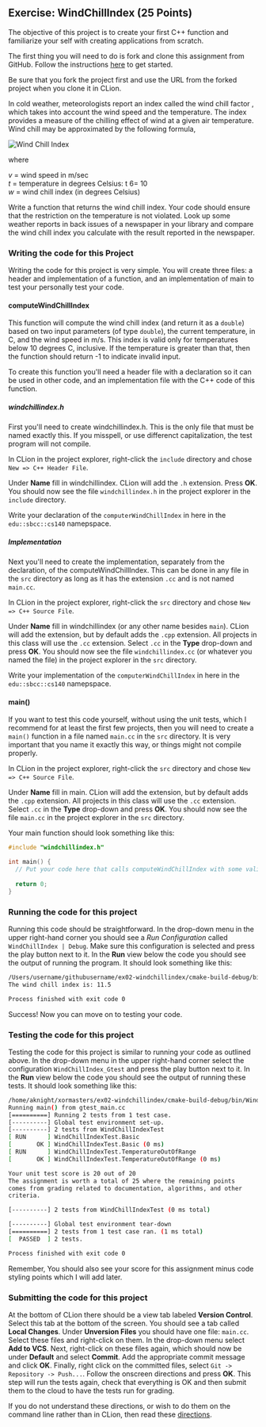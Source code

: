 ## Exercise: WindChillIndex (25 Points)

The objective of this project is to create your first C++ function and familiarize your self with creating applications from scratch.

The first thing you will need to do is fork and clone this assignment
from GitHub. Follow the instructions 
[here](https://github.com/vcc-csv13-fall2018/HowToStartEveryProject)
to get started. 

Be sure that you fork the project first and use the URL from
the forked project when you clone it in CLion.

In cold weather, meteorologists report an index called the wind chill factor , which
takes into account the wind speed and the temperature. The index provides a
measure of the chilling effect of wind at a given air temperature. Wind chill may
be approximated by the following formula,

![Wind Chill Index](https://github.com/sbcc-cs140-fall2018/Course-Information/wiki/images/windchillindex.png)

where

_v_ = wind speed in m/sec \
_t_ = temperature in degrees Celsius: t 6= 10 \
_w_ = wind chill index (in degrees Celsius)

Write a function that returns the wind chill index. Your code should ensure that
the restriction on the temperature is not violated. Look up some weather reports
in back issues of a newspaper in your library and compare the wind chill index you
calculate with the result reported in the newspaper.

### Writing the code for this Project

Writing the code for this project is very simple. You will create three files: a header and implementation of a function, and an implementation of main to test your personally test your code.

#### computeWindChillIndex

This function will compute the wind chill index (and return it as a `double`) based on two input parameters (of type `double`), the current temperature, in C, and the wind speed in m/s. This index is valid only for temperatures below 10 degrees C, inclusive. If the temperature is greater than that, then the function should return -1 to indicate invalid input.

To create this function you'll need a header file with a declaration so it can be used in other code, and an implementation file with the C++ code of this function.

##### windchillindex.h

First you'll need to create windchillindex.h. This is the only file that must be named exactly this. If you misspell, or use differenct capitalization, the test program will not compile.

In CLion in the project explorer, right-click the `include` directory
and chose `New => C++ Header File`. 

Under **Name** fill in
windchillindex. CLion will add the `.h` extension. Press **OK**. You should now see the file `windchillindex.h` in
the project explorer in the `include` directory.

Write your declaration of the `computerWindChillIndex` in here in the `edu::sbcc::cs140` namepspace.

##### Implementation

Next you'll need to create the implementation, separately from the declaration, of the computeWindChillIndex. This can be done in any file in the `src` directory as long as it has the extension `.cc` and is not named `main.cc`. 

In CLion in the project explorer, right-click the `src` directory
and chose `New => C++ Source File`. 

Under **Name** fill in
windchillindex (or any other name besides `main`). CLion will add the extension, but by default 
adds the `.cpp` extension. All projects in this class will
use the `.cc` extension. Select `.cc` in the **Type** drop-down
and press **OK**. You should now see the file `windchillindex.cc` (or whatever you named the file) in
the project explorer in the `src` directory.

Write your implementation of the `computerWindChillIndex` in here in the `edu::sbcc::cs140` namepspace.

#### main()

If you want to test this code yourself, without using the unit tests, which I recommend for at least the first few projects, then you will need to create a `main()` function in a file named `main.cc` in the `src` directory. It is very important that you name it exactly this way, or things might not compile properly.

In CLion in the project explorer, right-click the `src` directory
and chose `New => C++ Source File`. 

Under **Name** fill in
main. CLion will add the extension, but by default 
adds the `.cpp` extension. All projects in this class will
use the `.cc` extension. Select `.cc` in the **Type** drop-down
and press **OK**. You should now see the file `main.cc` in
the project explorer in the `src` directory.

Your main function should look something like this:

```cpp
#include "windchillindex.h"

int main() {
  // Put your code here that calls computeWindChillIndex with some valid input and write the result to the terminal.
  
  return 0;
}
```

### Running the code for this project

Running this code should be straightforward. In the drop-down 
menu in the upper right-hand corner you should see a *Run
Configuration* called `WindChillIndex | Debug`. Make sure this 
configuration is selected and press the play button next to it.
In the **Run** view below the code you should see the output 
of running the program. It should look something like this:

```bash
/Users/username/githubusername/ex02-windchillindex/cmake-build-debug/bin/WindChillIndex
The wind chill index is: 11.5

Process finished with exit code 0
```
Success! Now you can move on to testing your code.

### Testing the code for this project

Testing the code for this project is similar to running your code
as outlined above. In the drop-down menu in the upper right-hand
corner select the configuration `WindChillIndex_Gtest` and press the 
play button next to it. In the **Run** view below the code you should
see the output of running these tests. It should look something
like this:

```bash
/home/aknight/xormasters/ex02-windchillindex/cmake-build-debug/bin/WindChillIndex_GTest
Running main() from gtest_main.cc
[==========] Running 2 tests from 1 test case.
[----------] Global test environment set-up.
[----------] 2 tests from WindChillIndexTest
[ RUN      ] WindChillIndexTest.Basic
[       OK ] WindChillIndexTest.Basic (0 ms)
[ RUN      ] WindChillIndexTest.TemperatureOutOfRange
[       OK ] WindChillIndexTest.TemperatureOutOfRange (0 ms)

Your unit test score is 20 out of 20
The assignment is worth a total of 25 where the remaining points
comes from grading related to documentation, algorithms, and other
criteria.

[----------] 2 tests from WindChillIndexTest (0 ms total)

[----------] Global test environment tear-down
[==========] 2 tests from 1 test case ran. (1 ms total)
[  PASSED  ] 2 tests.

Process finished with exit code 0

```

Remember, You should also see your score for this
assignment minus code styling points which I will add later.

### Submitting the code for this project

At the bottom of CLion there should be a view tab labeled **Version Control**.
Select this tab at the bottom of the screen. You should see a tab called **Local Changes**.
Under **Unversion Files** you should have one file: `main.cc`.
Select these files and right-click on them. In the drop-down menu
select **Add to VCS**. Next, right-click on these files again, which should
now be under **Default** and select **Commit**. Add the appropriate
commit message and click **OK**. Finally, right click on the committed files,
select `Git -> Repository -> Push...`. Follow the onscreen directions
and press **OK**. This step will run the tests again, check that everything is OK
and then submit them to the cloud to have the tests run for grading.

If you do not understand these directions, or wish to do them on the command
line rather than in CLion, then read these [directions](https://github.com/vcc-csv13-fall2018/Course-Information/wiki/How-to-Turn-In-Every-Project).
